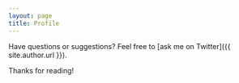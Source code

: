 ```yaml
---
layout: page
title: Profile
---
```

Have questions or suggestions? Feel free to [ask me on Twitter]({{ site.author.url }}).

Thanks for reading!